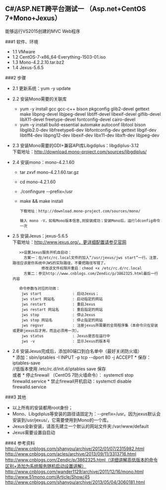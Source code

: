 ## C#/ASP.NET跨平台测试一 （Asp.net+CentOS 7+Mono+Jexus）    
能够运行VS2015创建的MVC Web程序

###1 软件、环境
* 1.1 VMware
* 1.2 CentOS-7-x86_64-Everything-1503-01.iso
* 1.3 Mono-4.2.2.10.tar.bz2
* 1.4 Jexus-5.6.5
    
 
###2 步骤

* 2.1 更新系统：yum -y update
    
*  2.2 安装Mono需要的关联库
	* yum -y install gcc gcc-c++ bison pkgconfig glib2-devel gettext make libpng-devel libjpeg-devel libtiff-devel libexif-devel giflib-devel libX11-devel freetype-devel fontconfig-devel  cairo-devel
	* yum –y install build-essential automake autoconf libtool bison libglib2.0-dev libfreetype6-dev libfontconfig-dev gettext libgif-dev libtiff4-dev libpng12-dev libexif-dev libx11-dev libxft-dev libjpeg-dev
          
*  2.3 安装Mono需要的GDI+兼容API库Libgdiplus：libgdiplus-3.12  
          下载地址：http://download.mono-project.com/sources/libgdiplus/
    
* 2.4 安装mono：mono-4.2.1.60      
	* tar zxvf mono-4.2.1.60.tar.gz
	* cd mono-4.2.1.60
 	* ./confingure --prefix=/usr
 	* make && make install     
 	
          下载地址：http://download.mono-project.com/sources/mono/     
          
          输入 mono -V，如有Mono版本信息,则安装成功；安装Mono后，运行ldconfig命令一次
    
*  2.5 安装Jexus：jexus-5.6.5        
          下载地址：http://www.jexus.org/，更详细配置请参见官网
          
          >>设置Jexus服务开机自启动：
            方案一：在/etc/rc.local文件的加入“/usr/jexus/jws start”一行。注意，路径应该是你系统中JWS的实际路径，不要把路径写错了。
                    修改该文件权限并重启：chmod +x /etc/rc.d/rc.local
            方案二：参见http://www.cnblogs.com/Zendic/p/3862325.html最后一行内容
          
          命令参数与对应的功效：
           jws start          	  : 启动Jexus；
           jws start 网站名    	: 启动指定的网站
           jws restart            : 重启Jexus
           jws restart 网站名      : 重启指定的网站
           jws stop               : 停止Jexus
           jws stop 网站名         : 停止指定的网站
           jws regsvr             : 注册jexus所需要的全局程序集（本命令只在安装或更新jexus后才用，而且必须用一次）。
           jws status             : Jexus是否在运行中
           jws -v                 : 显示Jexus的版本号
          
* 2.6 安装Jexus完成后，添加80端口到白名单中（最好关闭防火墙）     
       * 添加：sbin/iptables -I INPUT -p tcp --dport 80 -j ACCEPT 
       * 保存：iptables-save  
        //低版本使用 /etc/rc.d/init.d/iptables save 保存     
        或者
       * 停止firewall （CentOS 7防火墙命令）： systemctl stop firewalld.service
       * 禁止firewall开机启动：systemctl disable firewalld.service
 
###3 其他
* 以上所有的安装都用root身份；
* Mono、Libgdiplus等安装的路径请固定为：--prefix=/usr。因为jexus默认会安装到/usr/jexus/，它需要使用到Mono的一个库。
* Jexus全新安装，请首先建立一个默认的网站文件夹:/var/www/default
* Jexus需要设置自启动
  
  
  
###4 参考资料
http://www.cnblogs.com/shanyou/archive/2012/01/07/2315982.html      
http://www.cnblogs.com/acles/archive/2013/09/11/3313716.html      
http://www.cnblogs.com/Zendic/p/3862325.html（详细讲解高低版本的命令区别+添加为系统服务随机启动设置讲解）      
http://www.cnblogs.com/wander1129/archive/2011/12/16/mono.html      
http://www.51mono.com/Article/Show/45       
http://www.cnblogs.com/shanyou/archive/2013/05/04/3060181.html

  
        
